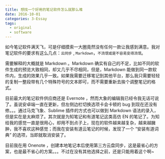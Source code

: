 ```yaml
---
title: 想找一个好用的笔记软件怎么就那么难
date: 2016-10-01
categories: 3-Essay
tags:
  - original
  - software
---
```


如今笔记软件满天飞，可是仔细摸索一大圈竟然没有任何一款让我感到满意。我对笔记软件的要求有这么几点：`云同步` , `Markdown`，`不流氓或是不容易变得流氓`。

需要解释的大概就是 Markdown 。Markdown 确实有自己的不足，比如不同的软件生成的预览大致相同，却又几乎不尽相同，但是，Markdown 能做到同一款软件内，生成的效果几乎一致。如果我需要迁移笔记到其他平台，那么我只需要轻轻的复制一整段带有几个特殊符号的文本即可，而不需要重新去挨个调整笔记的格式。

目前最大的笔记软件供应商还是 Evernote ，然而大象的编辑我已经令我无话可说了。虽说安卓端一直在更新，但左侧边栏切换选项卡会卡顿的 bug 到现在还没有修。。。通过马克飞象、Sublime 插件的方式也可以做到 Markdown 语法的录入，但是实在是太麻烦了。其次就是为知笔记和有道笔记这类高仿 EN 的笔记了。为知给我的感觉一直是很用心，却用不到点子上，现在的软件越来越复杂，越来越臃肿，我不喜欢这种感觉；而我在安装有道云笔记的时候，发现了一个 “安装有道词典” 的选项，当即就取消安装了。

目前我在用 Onenote ，创建本地笔记本后使用第三方云盘同步，这是最省心的方案，也是最不省心的方案。。。不过在没有其他选择之前，还是只能用着这个啊~
